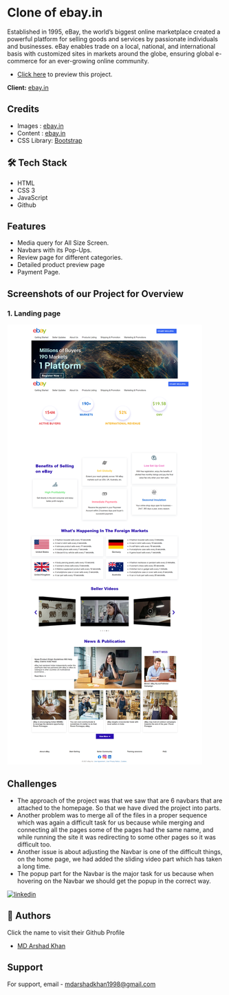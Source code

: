 # Clone of ebay.in

Established in 1995, eBay, the world’s biggest online marketplace created a powerful platform for selling goods and services by passionate individuals and businesses. eBay enables trade on a local, national, and international basis with customized sites in markets around the globe, ensuring global e-commerce for an ever-growing online community.

- [Click here](https://ebay-clone-by-arshad-khan.netlify.app/) to preview this project.

**Client:** [ebay.in](https://sellglobal.ebay.in/seller-center/) 

## Credits

- Images : [ebay.in](https://sellglobal.ebay.in/seller-center/)
- Content : [ebay.in](https://sellglobal.ebay.in/seller-center/)
- CSS Library: [Bootstrap](https://getbootstrap.com/) 

## 🛠 Tech Stack
- HTML 
- CSS 3
- JavaScript
- Github

## Features
- Media query for All Size Screen.
- Navbars with its Pop-Ups.
- Review page for different categories.
- Detailed product preview page
- Payment Page.

## Screenshots of our Project for Overview

### 1. Landing page

![Home page](./ebayHome.png)

## Challenges
- The approach of the project was that we saw that are 6 navbars that are attached to the homepage. So that we have dived the project into parts.
- Another problem was to merge all of the files in a proper sequence which was again a difficult task for us because while merging and connecting all the pages some of the pages had the same name, and while running the site it was redirecting to some other pages so it was difficult too.
- Another issue is about adjusting the Navbar is one of the difficult things, on the home page, we had added the sliding video part which has taken a long time.
- The popup part for the Navbar is the major task for us because when hovering on the Navbar we should get the popup in the correct way.

[![linkedin](https://img.shields.io/badge/linkedin-0A66C2?style=for-the-badge&logo=linkedin&logoColor=white)](https://www.linkedin.com/in/md-arshad-khan-350206154/)


## 🔗 Authors
Click the name to visit their Github Profile
- [MD Arshad Khan](https://github.com/mdarshadkhan1998)

## Support

For support, email - [mdarshadkhan1998@gmail.com](mdarshadkhan1998@gmail.com)

